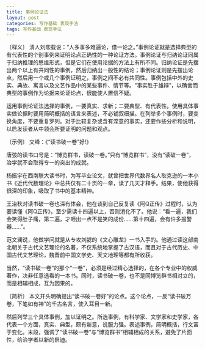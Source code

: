 ```yaml
---
title: 事例论证法
layout: post
categories: 写作基础 表现手法
tags: 写作基础 表现手法
---
```


〔释义〕 清人刘熙载说：“人多事多难遍论，借一论之。”事例论证就是选择典型的有代表性的个别事例来证明论点正确性的一种论证方法。事例论证与归纳论证同属于归纳推理的思维形式，但是它们在使用论据的方法上有所不同。归纳论证是先摆出两个以上有共同性的事例，然后归纳出一般性的结论；事例论证则是先摆出论点，然后用一个或几个事例证明之，事例之间不必有共同性。事例包括中外的史实、典故、寓言以及文艺作品中的某些事件、情节等。“事实胜于雄辩”，以确凿而典型的事例作为论据来论证论点，很能使人置信不疑。

运用事例论证法选择的事例，一要真实、求新；二要典型、有代表性。使用具体事实做论据时要用简明概括的语言来表述，不必铺叙细描。在列举多个事例时，要变换角度，不要重复罗列。对于比较复杂或含有深意的事实，还要作些分析和说明，以启发读者从中领会所要证明的问题和观点。

〔示例〕 文峰：《“读书破一卷”好!》

唐弢的读书口号是：“博览群书，读破一卷。”只有“博览群书”，没有“读破一卷”，治学就不会取得专一的突出的成就。

杨振宇在西南联大读书时，为写毕业论文，就曾把世界代数界名人耿克逊的一本小书《近代代数理论》中总共仅有二十页的一章，读了几天才释手。结果，使他获得很深的印象，吸取了书中的基本精神。

王治秋对读书破一卷也深有体会，他在谈到自己反复读《阿Q正传》过程时，认为要读懂《阿Q正传》，至少需读十四遍以上，否则消化不了。他说：“看一遍，我们会笑得肚子痛，第二遍，才咂出一点不是笑的成份……第十四遍，会有许多报警器……”。

范文澜说，他做学问就是从专攻刘勰的《文心雕龙》一书入手的。他通过读这部南北朝关于古代文艺理论的名著，不仅系统地掌握了古汉语，而且对于古代历史、中国古代文艺理论，魏晋前中国文学史、天文地理等都有所收获。

当然，“读书破一卷”的那个“一卷”，必须是经过精心选择的，在各个专业中的权威著作，决非任意选看的一本书。同时，读书破一卷，也不是同博览群书相对立的，而是相辅相成，互为因果的。

〔简析〕 本文开头明确提出“读书破一卷好”的论点。这个论点，一反“读书破万卷，下笔如有神”的千古名言，使入耳目一新。

然后列举三个具体事例，加以证明之。所选事例，有科学家、文学家和史学家，各代表一个方面，真实、典型，颇有新意，说服力强。表述事例，简明概括，行文富于变化。末段，强调了“读书破一卷”与“博览群书”相辅相成的关系，避免了片面性，给治学者以新的启迪。 